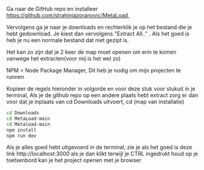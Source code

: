 Ga naar de GitHub repo en installeer https://github.com/strahinjazoranovic/MetaLoad,

Vervolgens ga je naar je downloads en rechterklik je op het bestand die je hebt gedownload. Je kiest dan vervolgens "Extract All.." . Als het goed is heb je nu een normale bestand dat niet gezipt is.

Het kan zo zijn dat je 2 keer de map moet openen om erin te komen vanwege het extracten(voor mij is het wel zo)

NPM = Node Package Manager, Dit heb je nodig om mijn projecten te runnen

Kopieer de regels hieronder in volgorde en voor deze stuk voor stukuit in je terminal, Als je de github repo op een andere plaats hebt extract zorg er dan voor dat je inplaats van cd Downloads uitvoert, cd (map van installatie)

```bash
cd Downloads
cd MetaLoad-main 
cd Metaload-main 
npm install
npm run dev
```

Als je alles goed hebt uitgevoerd in de terminal, zie je als het goed is deze link http://localhost:3000
als je dan klikt terwijl je CTRL ingedrukt houd op je toetsenbord kan je het project openen met je browser
